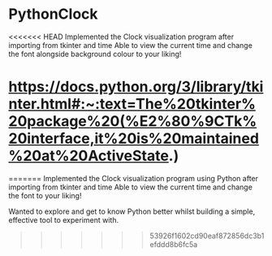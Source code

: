 # PythonClock
<<<<<<< HEAD
Implemented the Clock visualization program after importing from tkinter and time
Able to view the current time and change the font alongside background colour to your liking!

# https://docs.python.org/3/library/tkinter.html#:~:text=The%20tkinter%20package%20(%E2%80%9CTk%20interface,it%20is%20maintained%20at%20ActiveState.)
=======
Implemented the Clock visualization program using Python after importing from tkinter and time
Able to view the current time and change the font to your liking!

Wanted to explore and get to know Python better whilst building a simple, effective tool to experiment with.
>>>>>>> 53926f1602cd90eaf872856dc3b1efddd8b6fc5a
